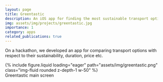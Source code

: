 ```yaml
---
layout: page
title: Greentastic
description: An iOS app for finding the most sustainable transport option
img: assets/img/projects/greentastic.jpg
importance: 1
category: apps
related_publications: true
---
```


On a hackathon, we developed an app for comparing transport options with respect to their sustainability, duration, price etc.

<!-- Greentastic is available in the [app store](https://apps.apple.com/us/app/greentastic/id1494062757) and all code is [open-sourced](https://github.com/jannisborn/greentastic_backend/tree/master). -->

<div class="row mt-3">
    <div class="col-sm mt-3 mt-md-0">
        {% include figure.liquid loading="eager" path="assets/img/greentastic.png" class="img-fluid rounded z-depth-1 w-50" %}
    </div>
</div>
<div class="caption">
    Greentastic main screen
</div>